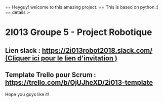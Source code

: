 == Heyguy! welcome to this amazing project.
== This is based on python.:)
== details :-

# 2I013 Groupe 5 - Project Robotique

## Lien slack : https://2i013robot2018.slack.com/  [(Cliquer ici pour le lien d'invitation )](https://join.slack.com/t/2i013robot2018/shared_invite/enQtNTI4ODUwNzU1OTg3LWNjNmNiOWM3ZjIyYjdiOGE2MTBhZDlhZmVlZmMyNDcyZGZjY2ZiZGUyNTI4YmI2OTYzZDUyZGQyNWMwYTIyMjU)

## Template Trello pour Scrum : https://trello.com/b/OjUJheXD/2i013-template

Hope you guys like it!

